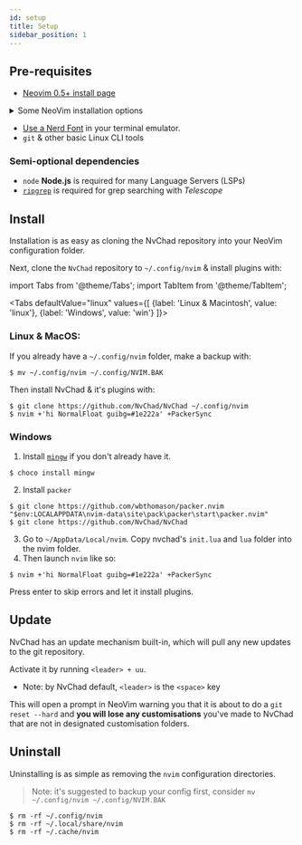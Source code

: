 ```yaml
---
id: setup
title: Setup
sidebar_position: 1
---
```


## Pre-requisites 

- [Neovim 0.5+ install page](https://github.com/neovim/neovim/wiki/Installing-Neovim)
  
<details><summary>Some NeoVim installation options</summary>
<div>

### NeoVim installation options
> Note: This is a summary of [NeoVim's installation page](https://github.com/neovim/neovim/wiki/Installing-Neovim)

#### [With an appimage](https://github.com/neovim/neovim/wiki/Installing-Neovim#appimage-universal-linux-package)
This should work across all Linux distros.
```shell
$ curl -LO https://github.com/neovim/neovim/releases/latest/download/nvim.appimage
$ chmod u+x nvim.appimage
$ ./nvim.appimage
```
Then consider moving this to your local/user bin & adding an alias to this
```shell
mv ./nvim.appimage ~/.local/bin/
echo "alias vim='/home/<YOUR USERNAME>/.local/bin/nvim.appimage'" >>~/.<bashrc or zshrc>
```

#### [Using PACMAN on Arch](https://github.com/neovim/neovim/wiki/Installing-Neovim#arch-linux)
```shell
$ sudo pacman -S neovim
```

#### [Using APT on Ubuntu](https://github.com/neovim/neovim/wiki/Installing-Neovim#ubuntu)
> Note: This doesn't work with Debian

```shell
$ sudo add-apt-repository ppa:neovim-ppa/stable
$ sudo apt-get update
$ sudo apt-get install neovim
```
</div>
</details>

- [Use a Nerd Font](https://www.nerdfonts.com/) in your terminal emulator.
- `git` & other basic Linux CLI tools

### Semi-optional dependencies

- `node` **Node.js** is required for many Language Servers (LSPs)
- [`ripgrep`](https://github.com/BurntSushi/ripgrep) is required for grep searching with *Telescope*

## Install

Installation is as easy as cloning the NvChad repository into your NeoVim configuration folder.


Next, clone the `NvChad` repository to `~/.config/nvim` & install plugins with:


import Tabs from '@theme/Tabs';
import TabItem from '@theme/TabItem';

<Tabs
    defaultValue="linux" values={[ {label: 'Linux & Macintosh', value: 'linux'}, {label: 'Windows', value: 'win'} ]}>
<TabItem value="linux">

### Linux & MacOS:
If you already have a `~/.config/nvim` folder, make a backup with:

```shell
$ mv ~/.config/nvim ~/.config/NVIM.BAK
```
Then install NvChad & it's plugins with:

```shell 
$ git clone https://github.com/NvChad/NvChad ~/.config/nvim
$ nvim +'hi NormalFloat guibg=#1e222a' +PackerSync
```
</TabItem>
<TabItem value="win">

### Windows
1. Install [`mingw`](http://mingw-w64.org/doku.php) if you don't already have it.
  ```shell
  $ choco install mingw
  ```

2. Install `packer`
  ```shell
  $ git clone https://github.com/wbthomason/packer.nvim "$env:LOCALAPPDATA\nvim-data\site\pack\packer\start\packer.nvim"
  $ git clone https://github.com/NvChad/NvChad
  ```

3. Go to `~/AppData/Local/nvim`. Copy nvchad's `init.lua` and `lua` folder into the nvim folder.
4. Then launch `nvim` like so:
  ```shell
  $ nvim +'hi NormalFloat guibg=#1e222a' +PackerSync
  ```

Press enter to skip errors and let it install plugins.
</TabItem>
</Tabs>

## Update

NvChad has an update mechanism built-in, which will pull any new updates to the git repository. 

Activate it by running `<leader> + uu`.
  - Note: by NvChad default, `<leader>` is the `<space>` key

This will open a prompt in NeoVim warning you that it is about to do a `git reset --hard` and **you will lose any customisations** you've made to NvChad that are not in designated customisation folders.

## Uninstall

Uninstalling is as simple as removing the `nvim` configuration directories.

> Note: it's suggested to backup your config first, consider `mv ~/.config/nvim ~/.config/NVIM.BAK`

```shell
$ rm -rf ~/.config/nvim
$ rm -rf ~/.local/share/nvim
$ rm -rf ~/.cache/nvim
```
